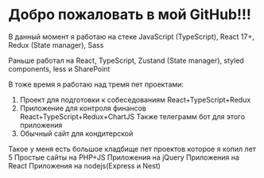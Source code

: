 # Добро пожаловать в мой GitHub!!!

В данный момент я работаю на стеке JavaScript (TypeScript), React 17+, Redux (State manager), Sass

Раньше работал на React, TypeScript, Zustand (State manager), styled components, less и SharePoint 

В тоже время я работаю над тремя пет проектами:
1) Проект для подготовки к собеседованиям React+TypeScript+Redux 
2) Приложение для контроля финансов React+TypeScript+Redux+ChartJS
Также телеграмм бот для этого приложения 
3) Обычный сайт для кондитерской

Такое у меня есть большое кладбище пет проектов которое я копил лет 5
Простые сайты на PHP+JS
Приложения на jQuery 
Приложения на React
Приложения на nodejs(Express и Nest)
